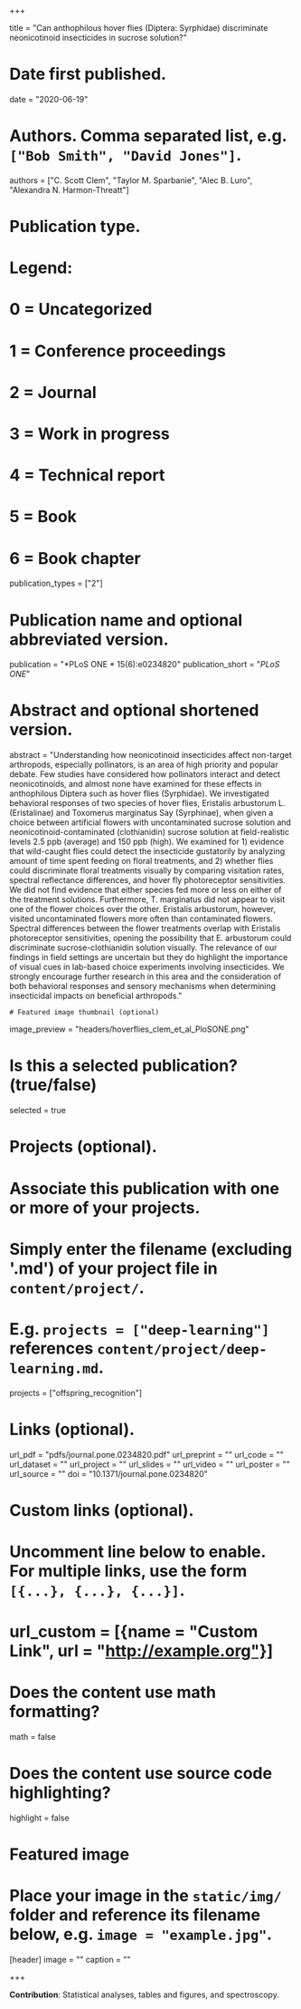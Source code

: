 
+++

  title = "Can anthophilous hover flies (Diptera: Syrphidae) discriminate neonicotinoid insecticides in sucrose solution?"

  # Date first published.
  date = "2020-06-19"

  # Authors. Comma separated list, e.g. `["Bob Smith", "David Jones"]`.
  authors = ["C. Scott Clem", "Taylor M. Sparbanie", "Alec B. Luro", "Alexandra N. Harmon-Threatt"]

  

  # Publication type.
  # Legend:
  # 0 = Uncategorized
  # 1 = Conference proceedings
  # 2 = Journal
  # 3 = Work in progress
  # 4 = Technical report
  # 5 = Book
  # 6 = Book chapter
  publication_types = ["2"]

  # Publication name and optional abbreviated version.
  publication = "*PLoS ONE * 15(6):e0234820"
  publication_short = "*PLoS ONE*"

  # Abstract and optional shortened version.
  abstract = "Understanding how neonicotinoid insecticides affect non-target arthropods, especially pollinators, is an area of high priority and popular debate. Few studies have considered how pollinators interact and detect neonicotinoids, and almost none have examined for these effects in anthophilous Diptera such as hover flies (Syrphidae). We investigated behavioral responses of two species of hover flies, Eristalis arbustorum L. (Eristalinae) and Toxomerus marginatus Say (Syrphinae), when given a choice between artificial flowers with uncontaminated sucrose solution and neonicotinoid-contaminated (clothianidin) sucrose solution at field-realistic levels 2.5 ppb (average) and 150 ppb (high). We examined for 1) evidence that wild-caught flies could detect the insecticide gustatorily by analyzing amount of time spent feeding on floral treatments, and 2) whether flies could discriminate floral treatments visually by comparing visitation rates, spectral reflectance differences, and hover fly photoreceptor sensitivities. We did not find evidence that either species fed more or less on either of the treatment solutions. Furthermore, T. marginatus did not appear to visit one of the flower choices over the other. Eristalis arbustorum, however, visited uncontaminated flowers more often than contaminated flowers. Spectral differences between the flower treatments overlap with Eristalis photoreceptor sensitivities, opening the possibility that E. arbustorum could discriminate sucrose-clothianidin solution visually. The relevance of our findings in field settings are uncertain but they do highlight the importance of visual cues in lab-based choice experiments involving insecticides. We strongly encourage further research in this area and the consideration of both behavioral responses and sensory mechanisms when determining insecticidal impacts on beneficial arthropods."

    # Featured image thumbnail (optional)
  image_preview = "headers/hoverflies_clem_et_al_PloSONE.png"

  # Is this a selected publication? (true/false)
  selected = true

  # Projects (optional).
  #   Associate this publication with one or more of your projects.
  #   Simply enter the filename (excluding '.md') of your project file in `content/project/`.
  #   E.g. `projects = ["deep-learning"]` references `content/project/deep-learning.md`.
  projects = ["offspring_recognition"]

  # Links (optional).
  url_pdf = "pdfs/journal.pone.0234820.pdf"
  url_preprint = ""
  url_code = ""
  url_dataset = ""
  url_project = ""
  url_slides = ""
  url_video = ""
  url_poster = ""
  url_source = ""
  doi = "10.1371/journal.pone.0234820"

  # Custom links (optional).
  #   Uncomment line below to enable. For multiple links, use the form `[{...}, {...}, {...}]`.
  # url_custom = [{name = "Custom Link", url = "http://example.org"}]

  # Does the content use math formatting?
  math = false

  # Does the content use source code highlighting?
  highlight = false

  # Featured image
  # Place your image in the `static/img/` folder and reference its filename below, e.g. `image = "example.jpg"`.
  [header]
  image = ""
  caption = ""


+++

**Contribution**: Statistical analyses, tables and figures, and spectroscopy.
